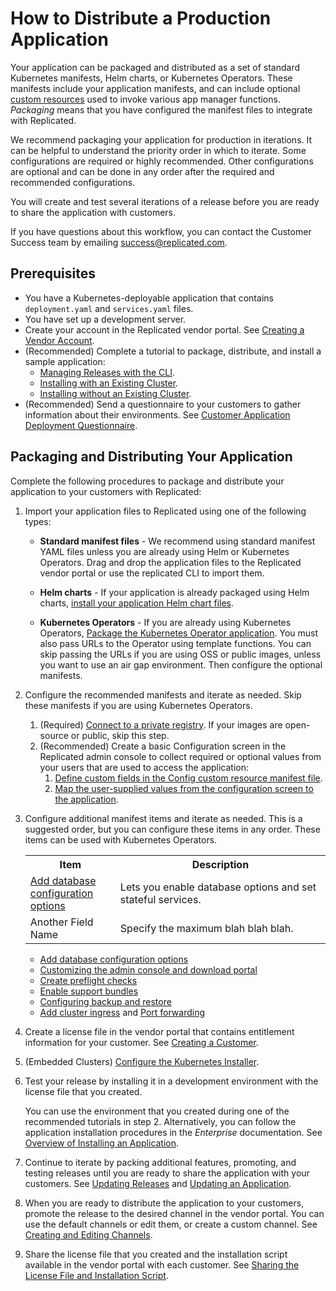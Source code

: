 # How to Distribute a Production Application

Your application can be packaged and distributed as a set of standard Kubernetes manifests, Helm charts, or Kubernetes Operators.
These manifests include your application manifests, and can include optional [custom resources](../reference/custom-resource-about) used to invoke various app manager functions. _Packaging_ means that you have configured the manifest files to integrate with Replicated.

We recommend packaging your application for production in iterations. It can be helpful to understand the priority order in which to iterate. Some configurations are required or highly recommended. Other configurations are optional and can be done in any order after the required and recommended configurations.

You will create and test several iterations of a release before you are ready to share the application with customers.

If you have questions about this workflow, you can contact the Customer Success
team by emailing success@replicated.com.

## Prerequisites

- You have a Kubernetes-deployable application that contains `deployment.yaml` and `services.yaml` files.
- You have set up a development server.
- Create your account in the Replicated vendor portal. See [Creating a Vendor Account](vendor-portal-creating-account).
- (Recommended) Complete a tutorial to package, distribute, and install a sample application:
  * [Managing Releases with the CLI](tutorial-installing-with-cli).
  * [Installing with an Existing Cluster](tutorial-installing-with-existing-cluster).
  * [Installing without an Existing Cluster](tutorial-installing-without-existing-cluster).
- (Recommended) Send a questionnaire to your customers to gather information about their environments. See [Customer Application Deployment Questionnaire](planning-questionnaire).

## Packaging and Distributing Your Application

Complete the following procedures to package and distribute your application to your customers
with Replicated:

1. Import your application files to Replicated using one of the following types:

    - **Standard manifest files** - We recommend using standard manifest YAML files unless you are already using Helm or Kubernetes Operators. Drag and drop the application files to the Replicated vendor portal or use the replicated CLI to import them.

    - **Helm charts** - If your application is already packaged using Helm charts, [install your application Helm chart files](helm-installing-replicated-helm).

    - **Kubernetes Operators** - If you are already using Kubernetes Operators, [Package the Kubernetes Operator application](operator-packaging-about). You must also pass URLs to the Operator using template functions. You can skip passing the URLs if you are using OSS or public images, unless you want to use an air gap environment. Then configure the optional manifests.

1. Configure the recommended manifests and iterate as needed. Skip these manifests if you are using Kubernetes Operators.

    1. (Required) [Connect to a private registry](packaging-private-images). If your images are open-source or public, skip this step.
    1. (Recommended) Create a basic Configuration screen in the Replicated admin console to collect required or optional values from your users that are used to access the application:
        1. [Define custom fields in the Config custom resource manifest file](admin-console-customize-config-screen).
        1. [Map the user-supplied values from the configuration screen to the application](config-screen-map-inputs).

1. Configure additional manifest items and iterate as needed. This is a suggested order, but you can configure these items in any order. These items can be used with Kubernetes Operators.

    <table>
      <tr>
        <th width="30%">Item</th>
        <th width="70%">Description</th>
      </tr>
      <tr>
        <td><a href="database-config-adding-opyions">Add database configuration options</a></td>
        <td>Lets you enable database options and set stateful services.</td>
      </tr>
      <tr>
        <td>Another Field Name</td>
        <td>Specify the maximum blah blah blah.</td>
      </tr>
    </table>


    - [Add database configuration options](database-config-adding-options)
    - [Customizing the admin console and download portal](admin-console-customize-app-icon)
    - [Create preflight checks](preflight-support-bundle-creating)
    - [Enable support bundles](preflight-support-bundle-creating)
    - [Configuring backup and restore](admin-console-customize-app-icon)
    - [Add cluster ingress](packaging-ingress) and [Port forwarding](admin-console-adding-buttons-links#additional-ports-and-port-forwarding)

1. Create a license file in the vendor portal that contains entitlement information for your customer. See [Creating a Customer](releases-creating-customer).

1. (Embedded Clusters) [Configure the Kubernetes Installer](packaging-embedded-kubernetes).

1. Test your release by installing it in a development environment with the license file that you created.

     You can use the environment that you created during one of the recommended tutorials in step 2. Alternatively, you can follow the application installation procedures in the _Enterprise_ documentation. See [Overview of Installing an Application](../enterprise/installing-overview).

1. Continue to iterate by packing additional features, promoting, and testing releases until you are ready to share the application with your customers. See [Updating Releases](releases-updating) and [Updating an Application](../enterprise/updating-apps).

1. When you are ready to distribute the application to your customers, promote the release to the desired channel in the vendor portal. You can use the default channels or edit them, or create a custom channel. See [Creating and Editing Channels](releases-creating-channels).

1. Share the license file that you created and the installation script available in the vendor portal with each customer. See [Sharing the License File and Installation Script](releases-sharing-license-install-script).
